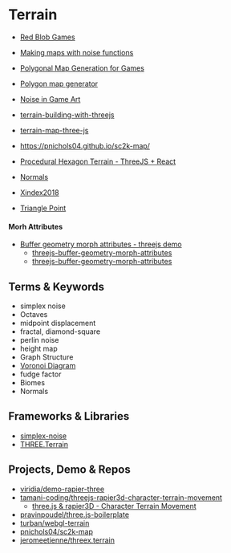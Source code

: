 Terrain
=======

* [Red Blob Games](https://www.redblobgames.com/)
* [Making maps with noise functions](https://www.redblobgames.com/maps/terrain-from-noise/)
* [Polygonal Map Generation for Games](http://www-cs-students.stanford.edu/~amitp/game-programming/polygon-map-generation/)
* [Polygon map generator](https://www.redblobgames.com/maps/mapgen2/)
* [Noise in Game Art](https://simblob.blogspot.com/2009/06/noise-in-game-art.html)
* [terrain-building-with-threejs](https://blog.mastermaps.com/2013/10/terrain-building-with-threejs.html)

* [terrain-map-three-js](https://stackoverflow.com/questions/70642140/terrain-map-three-js)
* https://pnichols04.github.io/sc2k-map/
* [Procedural Hexagon Terrain - ThreeJS + React ](https://www.reddit.com/r/gamedev/comments/s1k6gm/procedural_hexagon_terrain_threejs_react_code_in/)
* [Normals](https://relativity.net.au/gaming/java/normals.html)
* [Xindex2018](https://hofk.de/main/discourse.threejs/2018/Xindex2018.html)
* [Triangle Point](http://www.jeffreythompson.org/collision-detection/tri-point.php)

#### Morh Attributes

* [Buffer geometry morph attributes - threejs demo](https://www.youtube.com/watch?v=fAvJjuLP_m8)
  * [threejs-buffer-geometry-morph-attributes](https://github.com/dustinpfister/test_threejs/tree/master/views/forpost/threejs-buffer-geometry-morph-attributes)
  * [threejs-buffer-geometry-morph-attributes](https://dustinpfister.github.io/2023/02/03/threejs-buffer-geometry-morph-attributes/)


Terms & Keywords
----------------

* simplex noise
* Octaves
* midpoint displacement
* fractal, diamond-square
* perlin noise
* height map
* Graph Structure
* [Voronoi Diagram](https://en.wikipedia.org/wiki/Voronoi_diagram)
* fudge factor
* Biomes
* Normals


Frameworks & Libraries
----------------------

* [simplex-noise](https://www.npmjs.com/package/simplex-noise)
* [THREE.Terrain](https://github.com/IceCreamYou/THREE.Terrain)


Projects, Demo & Repos
----------------------

* [viridia/demo-rapier-three](https://github.com/viridia/demo-rapier-three)
* [tamani-coding/threejs-rapier3d-character-terrain-movement](https://github.com/tamani-coding/threejs-rapier3d-character-terrain-movement)
  * [three.js & rapier3D - Character Terrain Movement](https://www.youtube.com/watch?v=voGmsOuB3Rk)
* [pravinpoudel/three.js-boilerplate](https://github.com/pravinpoudel/three.js-boilerplate)
* [turban/webgl-terrain](https://github.com/turban/webgl-terrain/tree/master)
* [pnichols04/sc2k-map](https://github.com/pnichols04/sc2k-map)
* [jeromeetienne/threex.terrain](https://github.com/jeromeetienne/threex.terrain)